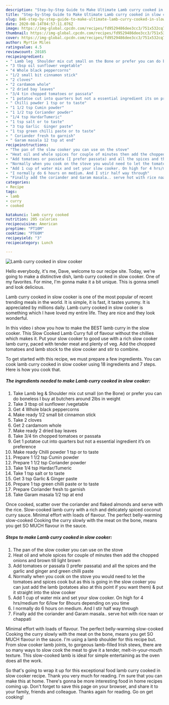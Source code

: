```yaml
---
description: "Step-by-Step Guide to Make Ultimate Lamb curry cooked in slow cooker"
title: "Step-by-Step Guide to Make Ultimate Lamb curry cooked in slow cooker"
slug: 846-step-by-step-guide-to-make-ultimate-lamb-curry-cooked-in-slow-cooker
date: 2020-08-14T04:57:11.076Z
image: https://img-global.cpcdn.com/recipes/fd9529486dee3cc3/751x532cq70/lamb-curry-cooked-in-slow-cooker-recipe-main-photo.jpg
thumbnail: https://img-global.cpcdn.com/recipes/fd9529486dee3cc3/751x532cq70/lamb-curry-cooked-in-slow-cooker-recipe-main-photo.jpg
cover: https://img-global.cpcdn.com/recipes/fd9529486dee3cc3/751x532cq70/lamb-curry-cooked-in-slow-cooker-recipe-main-photo.jpg
author: Myrtie Miles
ratingvalue: 4.5
reviewcount: 20185
recipeingredient:
- " Lamb leg  Shoulder mix cut small on the Bone or prefer you can do boneless I buy at butchers around 2lbs in weight"
- "3 tbsp oil sunflower vegetable"
- "4 Whole black peppercorns"
- "1/2 small bit cinnamon stick"
- "2 cloves"
- "2 cardamom whole"
- "2 dried bay leaves"
- "3/4 tin chopped tomatoes or passata"
- "1 potatoe cut into quarters but not a essential ingredient its on preference"
- " Chilli powder 1 tsp or to taste"
- "1 1/2 tsp Cumin powder"
- "1 1/2 tsp Coriander powder"
- "1/4 tsp HardarTumeric"
- "1 tsp salt or to taste"
- "3 tsp Garlic  Ginger paste"
- "1 tsp green chilli paste or to taste"
- " Coriander fresh to garnish"
- " Garam masala 12 tsp at end"
recipeinstructions:
- "The pan of the slow cooker you can use on the stove"
- "Heat oil and whole spices for couple of minutes then add the chopped onions and brown till light brown"
- "Add tomatoes or passata (I prefer passata) and all the spices and the garlic and ginger and green chilli paste"
- "Normally when you cook on the stove you would need to let the tomatoes and spices cook but as this is going in the slow cooker you can just add the lamb (potatoes also at this point if you want them) &amp; put it straight into the slow cooker"
- "Add 1 cup of water mix and set your slow cooker. On high for 4 hrs/medium for 6/low for 8hours depending on you time"
- "I normally do 6 hours on medium. And I stir half way through"
- "Finally add the coriander and Garam masala.. serve hot with rice naan or chappati"
categories:
- Recipe
tags:
- lamb
- curry
- cooked

katakunci: lamb curry cooked 
nutrition: 205 calories
recipecuisine: American
preptime: "PT10M"
cooktime: "PT60M"
recipeyield: "3"
recipecategory: Lunch

---
```



![Lamb curry cooked in slow cooker](https://img-global.cpcdn.com/recipes/fd9529486dee3cc3/751x532cq70/lamb-curry-cooked-in-slow-cooker-recipe-main-photo.jpg)

Hello everybody, it's me, Dave, welcome to our recipe site. Today, we're going to make a distinctive dish, lamb curry cooked in slow cooker. One of my favorites. For mine, I'm gonna make it a bit unique. This is gonna smell and look delicious.

Lamb curry cooked in slow cooker is one of the most popular of recent trending meals in the world. It is simple, it is fast, it tastes yummy. It is appreciated by millions daily. Lamb curry cooked in slow cooker is something which I have loved my entire life. They are nice and they look wonderful.

In this video i show you how to make the BEST lamb curry in the slow cooker. This Slow Cooked Lamb Curry full of flavour without the chillies which makes it. Put your slow cooker to good use with a rich slow cooker lamb curry, paced with tender meat and plenty of veg. Add the chopped tomatoes and lamb stock to the slow cooker and stir to combine.


To get started with this recipe, we must prepare a few ingredients. You can cook lamb curry cooked in slow cooker using 18 ingredients and 7 steps. Here is how you cook that.

<!--inarticleads1-->

##### The ingredients needed to make Lamb curry cooked in slow cooker:

1. Take  Lamb leg &amp; Shoulder mix cut small (on the Bone) or prefer you can do boneless I buy at butchers around 2lbs in weight
1. Take 3 tbsp oil sunflower /vegetable
1. Get 4 Whole black peppercorns
1. Make ready 1/2 small bit cinnamon stick
1. Take 2 cloves
1. Get 2 cardamom whole
1. Make ready 2 dried bay leaves
1. Take 3/4 tin chopped tomatoes or passata
1. Get 1 potatoe cut into quarters but not a essential ingredient it’s on preference
1. Make ready  Chilli powder 1 tsp or to taste
1. Prepare 1 1/2 tsp Cumin powder
1. Prepare 1 1/2 tsp Coriander powder
1. Take 1/4 tsp Hardar/Tumeric
1. Take 1 tsp salt or to taste
1. Get 3 tsp Garlic &amp; Ginger paste
1. Prepare 1 tsp green chilli paste or to taste
1. Prepare  Coriander fresh to garnish
1. Take  Garam masala 1/2 tsp at end


Once cooked, scatter over the coriander and flaked almonds and serve with the rice. Slow-cooked lamb curry with a rich and delicately spiced coconut curry sauce. Minimal effort with loads of flavour. The perfect belly-warming slow-cooked Cooking the curry slowly with the meat on the bone, means you get SO MUCH flavour in the sauce. 

<!--inarticleads2-->

##### Steps to make Lamb curry cooked in slow cooker:

1. The pan of the slow cooker you can use on the stove
1. Heat oil and whole spices for couple of minutes then add the chopped onions and brown till light brown
1. Add tomatoes or passata (I prefer passata) and all the spices and the garlic and ginger and green chilli paste
1. Normally when you cook on the stove you would need to let the tomatoes and spices cook but as this is going in the slow cooker you can just add the lamb (potatoes also at this point if you want them) &amp; put it straight into the slow cooker
1. Add 1 cup of water mix and set your slow cooker. On high for 4 hrs/medium for 6/low for 8hours depending on you time
1. I normally do 6 hours on medium. And I stir half way through
1. Finally add the coriander and Garam masala.. serve hot with rice naan or chappati


Minimal effort with loads of flavour. The perfect belly-warming slow-cooked Cooking the curry slowly with the meat on the bone, means you get SO MUCH flavour in the sauce. I&#39;m using a lamb shoulder for this recipe but. From slow cooker lamb joints, to gorgeous lamb-filled Irish stews, there are so many ways to slow cook the meat to give it a tender, melt-in-your-mouth texture. This slow-cooked lamb is ideal for simple entertaining as the oven does all the work. 

So that's going to wrap it up for this exceptional food lamb curry cooked in slow cooker recipe. Thank you very much for reading. I'm sure that you can make this at home. There's gonna be more interesting food in home recipes coming up. Don't forget to save this page on your browser, and share it to your family, friends and colleague. Thanks again for reading. Go on get cooking!
